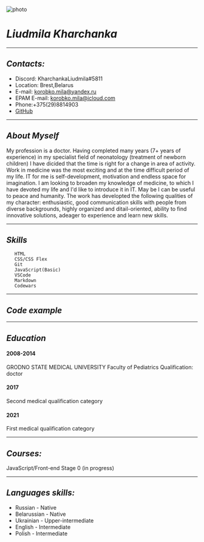 
![photo](https://static.tildacdn.com/tild6533-3730-4830-b931-393463653334/Liuda-2.png) 
# ___Liudmila Kharchanka___
___
## _Contacts:_
+ Discord: KharchankaLiudmila#5811
+ Location: Brest,Belarus
+ E-mail: korobko.mila@yandex.ru
+ EPAM E-mail: korobko.mila@icloud.com 
+ Phone:+375(29)8814903
+ [GitHub](https://github.com/KharchankaLiudmila)
___
## _About Myself_
My profession is a doctor. Having completed many years (7+ years of experience) in my specialist field of neonatology (treatment of newborn children) I have dicided that the time is right for a change in area of activity. Work in medicine was the most exciting and at the time difficult period of my life.
IT for me is self-development, motivation and endless space for imagination.
I am looking to broaden my knowledge of medicine, to which I have devoted my life and I'd like to introduce it in IT. May be I can be useful to peace and humanity.
The work has developted the following qualities of my character: enthusiastic, good communication skills with people from diverse backgrounds, highly organized and ditail-oriented, ability to find innovative solutions, adeager to experience and learn new skills.
___
## _Skills_

       HTML 
       CSS/CSS Flex
       Git
       JavaScript(Basic)
       VSCode
       Markdown 
       Codewars 
___
## _Code example_

___
## _Education_
#### 2008-2014 
 GRODNO STATE MEDICAL UNIVERSITY
Faculty of Pediatrics
Qualification: doctor
#### 2017
 Second medical qualification category
 #### 2021
 First medical qualification category
 ___
## _Courses:_
 JavaScript/Front-end Stage 0 (in progress)
 ___
## _Languages skills:_
+ Russian - Native
+ Belarussian - Native
+ Ukrainian - Upper-intermediate
+ English - Intermediate
+ Polish - Intermediate